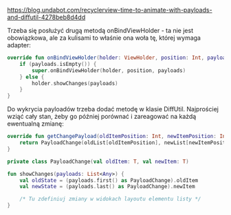 https://blog.undabot.com/recyclerview-time-to-animate-with-payloads-and-diffutil-4278beb8d4dd

Trzeba się posłużyć drugą metodą onBindViewHolder - ta nie jest obowiązkowa, ale za kulisami to właśnie ona woła tę, której wymaga adapter:

```kotlin
override fun onBindViewHolder(holder: ViewHolder, position: Int, payloads: MutableList<Any>) {  
    if (payloads.isEmpty()) {  
        super.onBindViewHolder(holder, position, payloads)  
    } else {  
        holder.showChanges(payloads)  
    }  
}
```

Do wykrycia payloadów trzeba dodać metodę w klasie DiffUtil. Najprościej wziąć cały stan, żeby go później porównać i zareagować na każdą ewentualną zmianę: 

```kotlin
override fun getChangePayload(oldItemPosition: Int, newItemPosition: Int): Any {  
    return PayloadChange(oldList[oldItemPosition], newList[newItemPosition])  
}

private class PayloadChange(val oldItem: T, val newItem: T)

fun showChanges(payloads: List<Any>) {  
    val oldState = (payloads.first() as PayloadChange).oldItem  
    val newState = (payloads.last() as PayloadChange).newItem  

	/* Tu zdefiniuj zmiany w widokach layoutu elementu listy */
}
```
